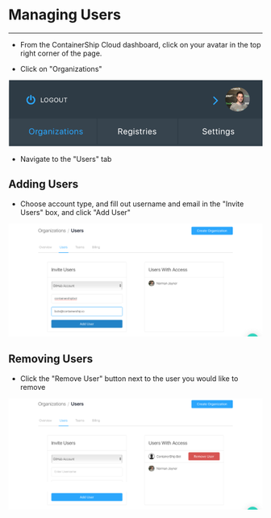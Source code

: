 # Managing Users

---

* From the ContainerShip Cloud dashboard, click on your avatar in the top right corner of the page.

* Click on "Organizations"

![](/assets/user_menu.png)

* Navigate to the "Users" tab

## Adding Users

* Choose account type, and fill out username and email in the "Invite Users" box, and click "Add User"

![](/assets/add_user.png)

## Removing Users

* Click the "Remove User" button next to the user you would like to remove

![](/assets/remove_user.png)

